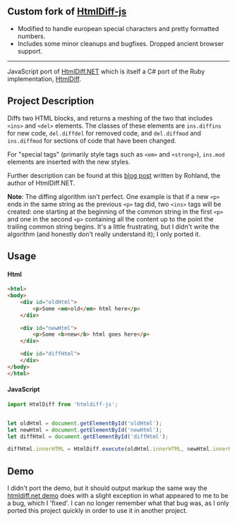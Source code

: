 ## Custom fork of [HtmlDiff-js](https://github.com/dfoverdx/htmldiff-js/) 

- Modified to handle european special characters and pretty formatted numbers.
- Includes some minor cleanups and bugfixes. Dropped ancient browser support.

---

JavaScript port of [HtmlDiff.NET](https://github.com/Rohland/htmldiff.net) which is itself a C# port of the Ruby implementation, [HtmlDiff](https://github.com/myobie/htmldiff/).

Project Description
-------------------

Diffs two HTML blocks, and returns a meshing of the two that includes `<ins>` and `<del>` elements.  The classes of these elements are `ins.diffins` for new code, `del.diffdel` for removed code, and `del.diffmod` and `ins.diffmod` for sections of code that have been changed.

For "special tags" (primarily style tags such as `<em>` and `<strong>`), `ins.mod` elements are inserted with the new styles.

Further description can be found at this [blog post](http://www.rohland.co.za/index.php/2009/10/31/csharp-html-diff-algorithm/) written by Rohland, the author of HtmlDiff.NET.

**Note**: The diffing algorithm isn't perfect.  One example is that if a new `<p>` ends in the same string as the previous `<p>` tag did, two `<ins>` tags will be created: one starting at the beginning of the common string in the first `<p>` and one in the second `<p>` containing all the content up to the point the trailing common string begins.  It's a little frustrating, but I didn't write the algorithm (and honestly don't really understand it); I only ported it.

Usage
-----

#### Html ####

```html
<html>
<body>
    <div id="oldHtml">
        <p>Some <em>old</em> html here</p>
    </div>

    <div id="newHtml">
        <p>Some <b>new</b> html goes here</p>
    </div>

    <div id="diffHtml">
    </div>
</body>
</html>
```

#### JavaScript ####

```javascript
import HtmlDiff from 'htmldiff-js';


let oldHtml = document.getElementById('oldHtml');
let newHtml = document.getElementById('newHtml');
let diffHtml = document.getElementById('diffHtml');

diffHtml.innerHTML = HtmlDiff.execute(oldHtml.innerHTML, newHtml.innerHTML);
```

Demo
----

I didn't port the demo, but it should output markup the same way the [htmldiff.net demo](https://github.com/Rohland/htmldiff.net/tree/master/Demo) does with a slight exception in what appeared to me to be a bug, which I 'fixed'.  I can no longer remember what that bug was, as I only ported this project quickly in order to use it in another project.
